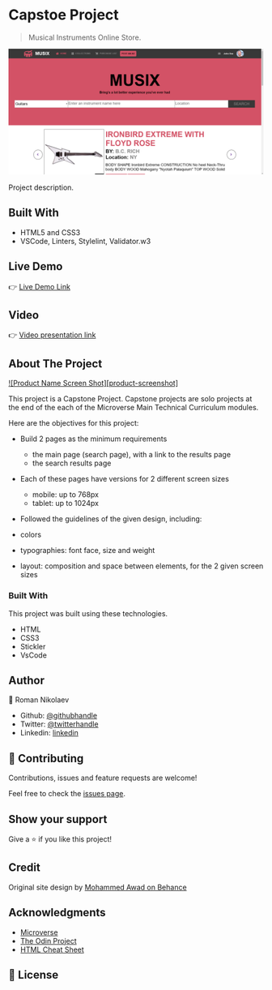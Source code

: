 # Capstoe Project

> Musical Instruments Online Store.

![screenshot](./Assets/Pictures/screenpic.png)

Project description.

## Built With

- HTML5 and CSS3
- VSCode, Linters, Stylelint, Validator.w3

## Live Demo

:point_right: [Live Demo Link](https://rawcdn.githack.com/vzdrizhni/Capstone-project-Musical-instruments-online-shop/52dd387eb0b8a6b4f1bfeb324ae938d30270d66a/index.html)

## Video

:point_right: [Video presentation link](https://www.loom.com/share/302e4cc05e9642b684093becb5f37be8)


## About The Project

[![Product Name Screen Shot][product-screenshot]](./img/screenshot.png)

This project is a Capstone Project. Capstone projects are solo projects at the end of the each of the Microverse Main Technical Curriculum modules.

Here are the objectives for this project:

* Build 2 pages as the minimum requirements
	* the main page (search page), with a link to the results page
	* the search results page

* Each of these pages have versions for 2 different screen sizes
  * mobile: up to 768px
  * tablet: up to 1024px 

* Followed the guidelines of the given design, including:
* colors
* typographies: font face, size and weight
* layout: composition and space between elements, for the 2 given screen sizes

### Built With
This project was built using these technologies.
* HTML
* CSS3
* Stickler
* VsCode

## Author

👤 Roman Nikolaev 

- Github: [@githubhandle](https://github.com/vzdrizhni)
- Twitter: [@twitterhandle](https://twitter.com/twitterhandle)
- Linkedin: [linkedin](https://twitter.com/metabruta)

## 🤝 Contributing

Contributions, issues and feature requests are welcome!

Feel free to check the [issues page]().

## Show your support

Give a ⭐️ if you like this project!

## Credit

Original site design by [Mohammed Awad on Behance](https://www.behance.net/gallery/24796463/ZATTIX)

## Acknowledgments

* [Microverse](https://www.microverse.org/)
* [The Odin Project](https://www.theodinproject.com/)
* [HTML Cheat Sheet](https://htmlcheatsheet.com/js/)

## 📝 License

